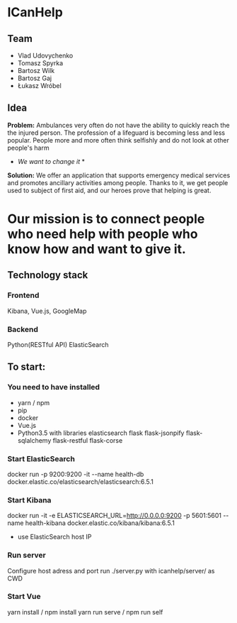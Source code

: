 # ICanHelp

## Team
- Vlad Udovychenko
- Tomasz Spyrka
- Bartosz Wilk
- Bartosz Gaj
- Łukasz Wróbel

## Idea
**Problem:** Ambulances very often do not have the ability to quickly reach the
the injured person. The profession of a lifeguard is becoming less and less popular.
People more and more often think selfishly and do not look at other people's harm

* *We want to change it* *

**Solution:** We offer an application that supports emergency medical services and promotes ancillary activities among people. Thanks to it, we get people used to subject of first aid, and our heroes prove that helping is great.

# Our mission is to connect people who need help with people who know how and want to give it.

## Technology stack

### Frontend
Kibana, Vue.js, GoogleMap

### Backend
Python(RESTful API)
ElasticSearch

## To start:
### You need to have installed
- yarn / npm
- pip
- docker
- Vue.js
- Python3.5 with libraries elasticsearch flask flask-jsonpify flask-sqlalchemy flask-restful flask-corse
### Start ElasticSearch
docker run -p 9200:9200 -it --name health-db docker.elastic.co/elasticsearch/elasticsearch:6.5.1

### Start Kibana
docker run -it -e ELASTICSEARCH_URL=http://0.0.0.0:9200 -p 5601:5601 --name health-kibana docker.elastic.co/kibana/kibana:6.5.1
 - use ElasticSearch host IP

### Run server
Configure host adress and port
run ./server.py with icanhelp/server/ as CWD

### Start Vue
yarn install / npm install
yarn run serve / npm run self
